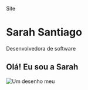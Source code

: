 Site

# Sarah Santiago

Desenvolvedora de software

## Olá! Eu sou a Sarah

![Um desenho meu](uploaddeimagens.com.br/imagens/Kkf-pC0.jpg)

